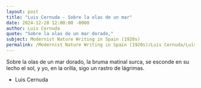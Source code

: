 ```yaml
---
layout: post
title: "Luis Cernuda - Sobre la olas de un mar"
date: 2024-12-28 12:00:00 -0000
author: Luis Cernuda
quote: "Sobre la olas de un mar dorado,"
subject: Modernist Nature Writing in Spain (1920s)
permalink: /Modernist Nature Writing in Spain (1920s)/Luis Cernuda/Luis Cernuda - Sobre la olas de un mar
---
```


Sobre la olas de un mar dorado,
la bruma matinal surca,
se esconde en su lecho el sol,
y yo, en la orilla, sigo
un rastro de lágrimas.

- Luis Cernuda
